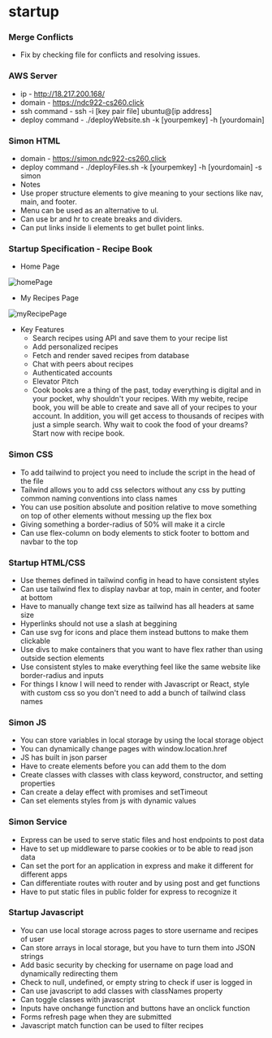 # startup

### Merge Conflicts

- Fix by checking file for conflicts and resolving issues.

### AWS Server

- ip - http://18.217.200.168/
- domain - https://ndc922-cs260.click
- ssh command - ssh -i [key pair file] ubuntu@[ip address]
- deploy command - ./deployWebsite.sh -k [yourpemkey] -h [yourdomain]

### Simon HTML

- domain - https://simon.ndc922-cs260.click
- deploy command - ./deployFiles.sh -k [yourpemkey] -h [yourdomain] -s simon
- Notes
- Use proper structure elements to give meaning to your sections like nav, main, and footer.
- Menu can be used as an alternative to ul.
- Can use br and hr to create breaks and dividers.
- Can put links inside li elements to get bullet point links.

### Startup Specification - Recipe Book

- Home Page

![homePage](https://user-images.githubusercontent.com/97918203/214979549-7e3a241c-2f34-4d6b-b5df-a64ac2213ccf.png)

- My Recipes Page

![myRecipePage](https://user-images.githubusercontent.com/97918203/214979629-566b08a2-1783-427e-be1c-690ff5ed4685.png)

- Key Features
  - Search recipes using API and save them to your recipe list
  - Add personalized recipes
  - Fetch and render saved recipes from database
  - Chat with peers about recipes
  - Authenticated accounts
  - Elevator Pitch
  - Cook books are a thing of the past, today everything is digital and in your pocket, why shouldn't your recipes. With my webite, recipe book, you will be able to create and save all of your recipes to your account. In addition, you will get access to thousands of recipes with just a simple search. Why wait to cook the food of your dreams? Start now with recipe book.

### Simon CSS

- To add tailwind to project you need to include the script in the head of the file
- Tailwind allows you to add css selectors without any css by putting common naming conventions into class names
- You can use position absolute and position relative to move something on top of other elements without messing up the flex box
- Giving something a border-radius of 50% will make it a circle
- Can use flex-column on body elements to stick footer to bottom and navbar to the top

### Startup HTML/CSS

- Use themes defined in tailwind config in head to have consistent styles
- Can use tailwind flex to display navbar at top, main in center, and footer at bottom
- Have to manually change text size as tailwind has all headers at same size
- Hyperlinks should not use a slash at beggining
- Can use svg for icons and place them instead buttons to make them clickable
- Use divs to make containers that you want to have flex rather than using outside section elements
- Use consistent styles to make everything feel like the same website like border-radius and inputs
- For things I know I will need to render with Javascript or React, style with custom css so you don't need to add a bunch of tailwind class names

### Simon JS

- You can store variables in local storage by using the local storage object
- You can dynamically change pages with window.location.href
- JS has built in json parser
- Have to create elements before you can add them to the dom
- Create classes with classes with class keyword, constructor, and setting properties
- Can create a delay effect with promises and setTimeout
- Can set elements styles from js with dynamic values

### Simon Service

- Express can be used to serve static files and host endpoints to post data
- Have to set up middleware to parse cookies or to be able to read json data
- Can set the port for an application in express and make it different for different apps
- Can differentiate routes with router and by using post and get functions
- Have to put static files in public folder for express to recognize it

### Startup Javascript

- You can use local storage across pages to store username and recipes of user
- Can store arrays in local storage, but you have to turn them into JSON strings
- Add basic security by checking for username on page load and dynamically redirecting them
- Check to null, undefined, or empty string to check if user is logged in
- Can use javascript to add classes with classNames property
- Can toggle classes with javascript
- Inputs have onchange function and buttons have an onclick function
- Forms refresh page when they are submitted
- Javascript match function can be used to filter recipes
